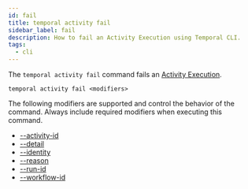 ```yaml
---
id: fail
title: temporal activity fail
sidebar_label: fail
description: How to fail an Activity Execution using Temporal CLI.
tags:
  - cli
---
```


The `temporal activity fail` command fails an [Activity Execution](/concepts/what-is-an-activity-execution).

`temporal activity fail <modifiers>`

The following modifiers are supported and control the behavior of the command.
Always include required modifiers when executing this command.

- [--activity-id](/tctl-next/modifiers#--activity-id)
- [--detail](/tctl-next/modifiers#--detail)
- [--identity](/tctl-next/modifiers#--identity)
- [--reason](/tctl-next/modifiers#--reason)
- [--run-id](/tctl-next/modifiers#--run-id)
- [--workflow-id](/tctl-next/modifiers#--workflow-id)
